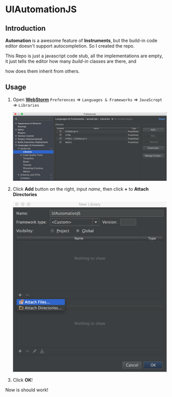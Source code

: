 # UIAutomationJS

## Introduction

**Automation** is a awesome feature of **Instruments**, but the build-in code editor doesn't support autocompletion. So I created the repo.

This Repo is just a javascript code stub, all the implementations are empty, it just tells the editor how many _build-in_ classes are there, and

 how does them inherit from others.

## Usage

1. Open **[WebStorm](https://www.jetbrains.com/webstorm/)** `Preferences` => `Languages & Frameworks` => `JavaScropt` => `Libraries`
   
    ![Preference](https://github.com/rickytan/UIAutomationJS/blob/screenshot/images/s0.png?raw=true)
   
2. Click **Add** button on the right, input _name_, then click **+** to **Attach Directories**
   
    ![Custom Library](https://github.com/rickytan/UIAutomationJS/blob/screenshot/images/s1.png?raw=true)
   
3. Click **OK**!

Now is should work!

